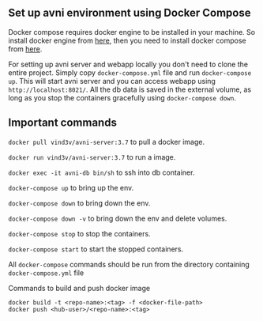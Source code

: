 ## Set up avni environment using Docker Compose

Docker compose requires docker engine to be installed in your machine. So install docker engine from [here](https://docs.docker.com/engine/install/#server), 
then you need to install docker compose from [here](https://docs.docker.com/compose/install/).

For setting up avni server and webapp locally you don't need to clone the entire project. Simply copy `docker-compose.yml` file and run `docker-compose up`. This will 
start avni server and you can access webapp using `http://localhost:8021/`. All the db data is saved in the external volume, as long as you stop the containers 
gracefully using `docker-compose down`.


## Important commands
`docker pull vind3v/avni-server:3.7` to pull a docker image.

`docker run vind3v/avni-server:3.7` to run a image.

`docker exec -it avni-db bin/sh` to ssh into db container.

`docker-compose up` to bring up the env.

`docker-compose down` to bring down the env.

`docker-compose down -v` to bring down the env and delete volumes.

`docker-compose stop` to stop the containers.

`docker-compose start` to start the stopped containers.


All `docker-compose` commands should be run from the directory containing `docker-compose.yml` file

Commands to build and push docker image
```
docker build -t <repo-name>:<tag> -f <docker-file-path>
docker push <hub-user>/<repo-name>:<tag>
```
